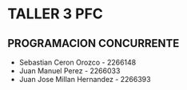 # TALLER 3 PFC

## PROGRAMACION CONCURRENTE

- Sebastian Ceron Orozco - 2266148
- Juan Manuel Perez - 2266033
- Juan Jose Millan Hernandez - 2266393
